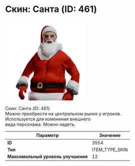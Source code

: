 # Скин: Санта (ID: 461)

![Item Image](../img/3554.webp?raw=true)

Скин: Санта (ID: 461)<br>Можно приобрести на центральном рынке у игроков.<br>Используется для изменения внешнего<br>вида персонажа. Можно надеть.


| Параметр | Значение |
|----------|----------|
| **ID** | 3554 |
| **Тип** | ITEM_TYPE_SKIN |
| **Максимальный уровень улучшения** | 12 |

